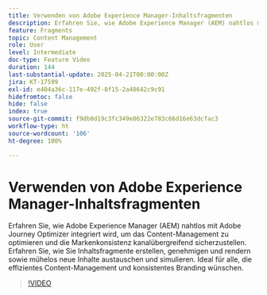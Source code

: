 ```yaml
---
title: Verwenden von Adobe Experience Manager-Inhaltsfragmenten
description: Erfahren Sie, wie Adobe Experience Manager (AEM) nahtlos mit Adobe Journey Optimizer integriert wird, um das Content-Management zu optimieren und die Markenkonsistenz kanalübergreifend sicherzustellen. Erfahren Sie, wie Sie Inhaltsfragmente erstellen, genehmigen und rendern sowie mühelos neue Inhalte austauschen und simulieren. Ideal für alle, die effizientes Content-Management und konsistentes Branding wünschen.
feature: Fragments
topic: Content Management
role: User
level: Intermediate
doc-type: Feature Video
duration: 144
last-substantial-update: 2025-04-21T00:00:00Z
jira: KT-17599
exl-id: e404a36c-117e-492f-8f15-2a48642c9c91
hidefromtoc: false
hide: false
index: true
source-git-commit: f9db0d19c3fc349e06322e783c66d16e63dcfac3
workflow-type: ht
source-wordcount: '106'
ht-degree: 100%

---
```


# Verwenden von Adobe Experience Manager-Inhaltsfragmenten

Erfahren Sie, wie Adobe Experience Manager (AEM) nahtlos mit Adobe Journey Optimizer integriert wird, um das Content-Management zu optimieren und die Markenkonsistenz kanalübergreifend sicherzustellen. Erfahren Sie, wie Sie Inhaltsfragmente erstellen, genehmigen und rendern sowie mühelos neue Inhalte austauschen und simulieren. Ideal für alle, die effizientes Content-Management und konsistentes Branding wünschen.

>[!VIDEO](https://video.tv.adobe.com/v/3457691/?learn=on&enablevpops)
